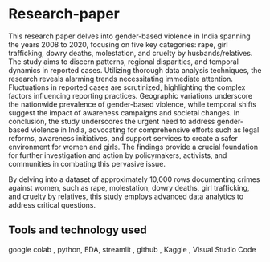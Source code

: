 # Research-paper
This research paper delves into gender-based violence in India spanning the years 2008 to 2020, focusing on five key categories: rape, girl trafficking, dowry deaths, molestation, and cruelty by husbands/relatives. The study aims to discern patterns, regional disparities, and temporal dynamics in reported cases. Utilizing thorough data analysis techniques, the research reveals alarming trends necessitating immediate attention. Fluctuations in reported cases are scrutinized, highlighting the complex factors influencing reporting practices. Geographic variations underscore the nationwide prevalence of gender-based violence, while temporal shifts suggest the impact of awareness campaigns and societal changes. In conclusion, the study underscores the urgent need to address gender-based violence in India, advocating for comprehensive efforts such as legal reforms, awareness initiatives, and support services to create a safer environment for women and girls. The findings provide a crucial foundation for further investigation and action by policymakers, activists, and communities in combating this pervasive issue.

By delving into a dataset of approximately 10,000 rows documenting crimes against women, such as rape, molestation, dowry deaths, girl trafficking, and cruelty by relatives, this study employs advanced data analytics to address critical questions.

## Tools and technology used ## 
google colab , python, EDA, streamlit , github , Kaggle ,  Visual Studio Code
